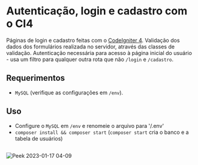 # Autenticação, login e cadastro com o CI4
Páginas de login e cadastro feitas com o [CodeIgniter 4](https://codeigniter.com/user_guide/intro/index.html). Validação dos dados dos formulários realizada no servidor, através das classes de validação. Autenticação necessária para acesso à página inicial do usuário - usa um filtro para qualquer outra rota que não `/login` e `/cadastro`.
## Requerimentos
- `MySQL` (verifique as configurações em `/env`).
## Uso
- Configure o `MySQL` em `/env` e renomeie o arquivo para '/.env'
- `composer install && composer start` (`composer start` cria o banco e a tabela de usuários)
##
![Peek 2023-01-17 04-09](https://user-images.githubusercontent.com/97701096/212832844-0b39857f-2c71-4d1a-b760-2f0c4dabc8fe.gif)

